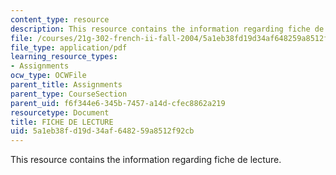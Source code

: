 ```yaml
---
content_type: resource
description: This resource contains the information regarding fiche de lecture.
file: /courses/21g-302-french-ii-fall-2004/5a1eb38fd19d34af648259a8512f92cb_MIT21G_302_F04_lecture_H.pdf
file_type: application/pdf
learning_resource_types:
- Assignments
ocw_type: OCWFile
parent_title: Assignments
parent_type: CourseSection
parent_uid: f6f344e6-345b-7457-a14d-cfec8862a219
resourcetype: Document
title: FICHE DE LECTURE
uid: 5a1eb38f-d19d-34af-6482-59a8512f92cb
---
```

This resource contains the information regarding fiche de lecture.

